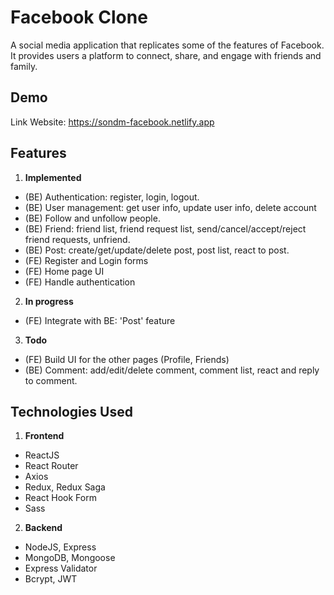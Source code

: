 # Facebook Clone

A social media application that replicates some of the features of Facebook. It provides users a platform to connect, share, and engage with friends and family.

## Demo

Link Website: https://sondm-facebook.netlify.app

## Features

1. **Implemented**

- (BE) Authentication: register, login, logout.
- (BE) User management: get user info, update user info, delete account
- (BE) Follow and unfollow people.
- (BE) Friend: friend list, friend request list, send/cancel/accept/reject friend requests, unfriend.
- (BE) Post: create/get/update/delete post, post list, react to post.
- (FE) Register and Login forms
- (FE) Home page UI
- (FE) Handle authentication

2. **In progress**

- (FE) Integrate with BE: 'Post' feature

3. **Todo**

- (FE) Build UI for the other pages (Profile, Friends)
- (BE) Comment: add/edit/delete comment, comment list, react and reply to comment.

## Technologies Used

1. **Frontend**

- ReactJS
- React Router
- Axios
- Redux, Redux Saga
- React Hook Form
- Sass

2. **Backend**

- NodeJS, Express
- MongoDB, Mongoose
- Express Validator
- Bcrypt, JWT
